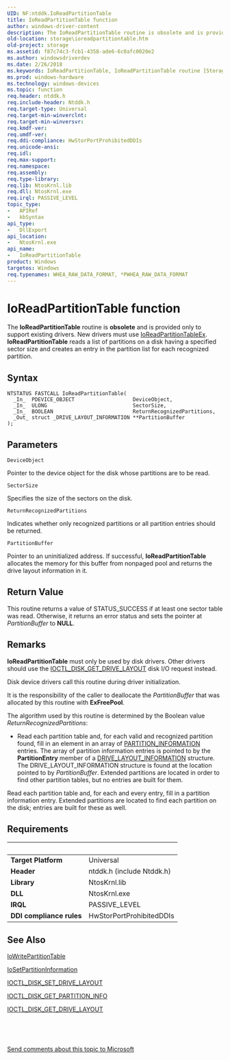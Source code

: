 ```yaml
---
UID: NF:ntddk.IoReadPartitionTable
title: IoReadPartitionTable function
author: windows-driver-content
description: The IoReadPartitionTable routine is obsolete and is provided only to support existing drivers.
old-location: storage\ioreadpartitiontable.htm
old-project: storage
ms.assetid: f87c74c3-fcb1-4358-ade6-6c0afc0020e2
ms.author: windowsdriverdev
ms.date: 2/26/2018
ms.keywords: IoReadPartitionTable, IoReadPartitionTable routine [Storage Devices], ntddk/IoReadPartitionTable, rtns-disk_9a43d91f-cbb5-4747-bfa9-66da170b0864.xml, storage.ioreadpartitiontable
ms.prod: windows-hardware
ms.technology: windows-devices
ms.topic: function
req.header: ntddk.h
req.include-header: Ntddk.h
req.target-type: Universal
req.target-min-winverclnt: 
req.target-min-winversvr: 
req.kmdf-ver: 
req.umdf-ver: 
req.ddi-compliance: HwStorPortProhibitedDDIs
req.unicode-ansi: 
req.idl: 
req.max-support: 
req.namespace: 
req.assembly: 
req.type-library: 
req.lib: NtosKrnl.lib
req.dll: NtosKrnl.exe
req.irql: PASSIVE_LEVEL
topic_type:
-	APIRef
-	kbSyntax
api_type:
-	DllExport
api_location:
-	NtosKrnl.exe
api_name:
-	IoReadPartitionTable
product: Windows
targetos: Windows
req.typenames: WHEA_RAW_DATA_FORMAT, *PWHEA_RAW_DATA_FORMAT
---
```



# IoReadPartitionTable function
The <b>IoReadPartitionTable</b> routine is <b>obsolete</b> and is provided only to support existing drivers. New drivers must use <a href="..\ntddk\nf-ntddk-ioreadpartitiontableex.md">IoReadPartitionTableEx</a>. <b>IoReadPartitionTable</b> reads a list of partitions on a disk having a specified sector size and creates an entry in the partition list for each recognized partition.

## Syntax

````
NTSTATUS FASTCALL IoReadPartitionTable(
  _In_  PDEVICE_OBJECT                   DeviceObject,
  _In_  ULONG                            SectorSize,
  _In_  BOOLEAN                          ReturnRecognizedPartitions,
  _Out_ struct _DRIVE_LAYOUT_INFORMATION **PartitionBuffer
);
````

## Parameters

`DeviceObject`

Pointer to the device object for the disk whose partitions are to be read.

`SectorSize`

Specifies the size of the sectors on the disk.

`ReturnRecognizedPartitions`

Indicates whether only recognized partitions or all partition entries should be returned.

`PartitionBuffer`

Pointer to an uninitialized address. If successful, <b>IoReadPartitionTable</b> allocates the memory for this buffer from nonpaged pool and returns the drive layout information in it.


## Return Value

This routine returns a value of STATUS_SUCCESS if at least one sector table was read. Otherwise, it returns an error status and sets the pointer at <i>PartitionBuffer</i> to <b>NULL</b>.

## Remarks

<b>IoReadPartitionTable</b> must only be used by disk drivers. Other drivers should use the <a href="..\ntdddisk\ni-ntdddisk-ioctl_disk_get_drive_layout.md">IOCTL_DISK_GET_DRIVE_LAYOUT</a> disk I/O request instead.

Disk device drivers call this routine during driver initialization.

It is the responsibility of the caller to deallocate the <i>PartitionBuffer</i> that was allocated by this routine with <b>ExFreePool</b>.

The algorithm used by this routine is determined by the Boolean value <i>ReturnRecognizedPartitions</i>:

<ul>
<li>
Read each partition table and, for each valid and recognized partition found, fill in an element in an array of <a href="..\ntdddisk\ns-ntdddisk-_partition_information.md">PARTITION_INFORMATION</a> entries. The array of partition information entries is pointed to by the <b>PartitionEntry</b> member of a <a href="..\ntdddisk\ns-ntdddisk-_drive_layout_information.md">DRIVE_LAYOUT_INFORMATION</a> structure. The DRIVE_LAYOUT_INFORMATION structure is found at the location pointed to by <i>PartitionBuffer</i>. Extended partitions are located in order to find other partition tables, but no entries are built for them.

</li>
</ul>
Read each partition table and, for each and every entry, fill in a partition information entry. Extended partitions are located to find each partition on the disk; entries are built for these as well.

## Requirements
| &nbsp; | &nbsp; |
| ---- |:---- |
| **Target Platform** | Universal |
| **Header** | ntddk.h (include Ntddk.h) |
| **Library** | NtosKrnl.lib |
| **DLL** | NtosKrnl.exe |
| **IRQL** | PASSIVE_LEVEL |
| **DDI compliance rules** | HwStorPortProhibitedDDIs |

## See Also

<a href="..\ntddk\nf-ntddk-iowritepartitiontable.md">IoWritePartitionTable</a>



<a href="..\ntddk\nf-ntddk-iosetpartitioninformation.md">IoSetPartitionInformation</a>



<a href="..\ntdddisk\ni-ntdddisk-ioctl_disk_set_drive_layout.md">IOCTL_DISK_SET_DRIVE_LAYOUT</a>



<a href="..\ntdddisk\ni-ntdddisk-ioctl_disk_get_partition_info.md">IOCTL_DISK_GET_PARTITION_INFO</a>



<a href="..\ntdddisk\ni-ntdddisk-ioctl_disk_get_drive_layout.md">IOCTL_DISK_GET_DRIVE_LAYOUT</a>



 

 

<a href="mailto:wsddocfb@microsoft.com?subject=Documentation%20feedback [storage\storage]:%20IoReadPartitionTable routine%20 RELEASE:%20(2/26/2018)&amp;body=%0A%0APRIVACY STATEMENT%0A%0AWe use your feedback to improve the documentation. We don't use your email address for any other purpose, and we'll remove your email address from our system after the issue that you're reporting is fixed. While we're working to fix this issue, we might send you an email message to ask for more info. Later, we might also send you an email message to let you know that we've addressed your feedback.%0A%0AFor more info about Microsoft's privacy policy, see http://privacy.microsoft.com/en-us/default.aspx." title="Send comments about this topic to Microsoft">Send comments about this topic to Microsoft</a>